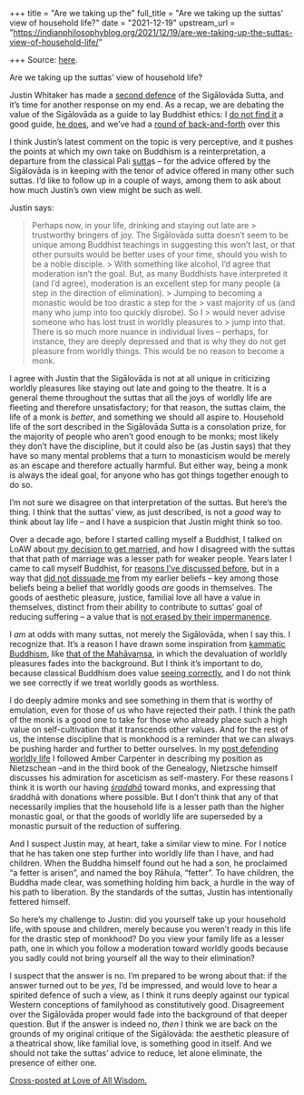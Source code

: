 +++
title = "Are we taking up the"
full_title = "Are we taking up the suttas’ view of household life?"
date = "2021-12-19"
upstream_url = "https://indianphilosophyblog.org/2021/12/19/are-we-taking-up-the-suttas-view-of-household-life/"

+++
Source: [here](https://indianphilosophyblog.org/2021/12/19/are-we-taking-up-the-suttas-view-of-household-life/).

Are we taking up the suttas’ view of household life?

Justin Whitaker has made a [second defence](https://loveofallwisdom.com/blog/2021/10/reinterpreting-the-sigalovadas-prohibition-on-theatre/#comment-42345) of the Sigālovāda Sutta, and it’s time for another response on my end. As a recap, we are debating the value of the Sigālovāda as a guide to lay Buddhist ethics: I [do not find it](https://loveofallwisdom.com/blog/2021/08/the-sigalovadas-vicious-mean/) a good guide, [he does](https://www.buddhistdoor.net/features/sitting-with-sigala-a-modern-laypersonrsquos-buddhist-ethics), and we’ve had a [round of back-and-forth](https://loveofallwisdom.com/blog/2021/10/reinterpreting-the-sigalovadas-prohibition-on-theatre/) over this

I think Justin’s latest comment on the topic is very perceptive, and it pushes the points at which my own take on Buddhism is a reinterpretation, a departure from the classical Pali [sutta](https://www.accesstoinsight.org/befriending.html)s – for the advice offered by the Sigālovāda is in keeping with the tenor of advice offered in many other such suttas. I’d like to follow up in a couple of ways, among them to ask about how much Justin’s own view might be such as well.

Justin says:

> Perhaps now, in your life, drinking and staying out late are > trustworthy bringers of joy. The Sigālovāda sutta doesn’t seem to be unique among Buddhist teachings in suggesting this won’t last, or that other pursuits would be better uses of your time, should you wish to be a noble disciple. >
> With something like alcohol, I’d agree that moderation isn’t the goal. But, as many Buddhists have interpreted it (and I’d agree), moderation is an excellent step for many people (a step in the direction of elimination). >
> Jumping to becoming a monastic would be too drastic a step for the > vast majority of us (and many who jump into too quickly disrobe). So I > would never advise someone who has lost trust in worldly pleasures to > jump into that. There is so much more nuance in individual lives – perhaps, for instance, they are deeply depressed and that is why they do not get pleasure from worldly things. This would be no reason to become a monk.

I agree with Justin that the Sigālovāda is not at all unique in criticizing worldly pleasures like staying out late and going to the theatre. It is a general theme throughout the suttas that all the joys of worldly life are fleeting and therefore unsatisfactory; for that reason, the suttas claim, the life of a monk is *better*, and something we should all aspire to. Household life of the sort described in the Sigālovāda Sutta is a consolation prize, for the majority of people who aren’t good enough to be monks; most likely they don’t have the discipline, but it could also be (as Justin says) that they have so many mental problems that a turn to monasticism would be merely as an escape and therefore actually harmful. But either way, being a monk is always the ideal goal, for anyone who has got things together enough to do so.

I’m not sure we disagree on that interpretation of the suttas. But here’s the thing. I think that the suttas’ view, as just described, is not a *good* way to think about lay life – and I have a suspicion that Justin might think so too.

Over a decade ago, before I started calling myself a Buddhist, I talked on LoAW about [my decision to get married](https://loveofallwisdom.com/blog/2009/09/why-im-getting-married/), and how I disagreed with the suttas that that path of marriage was a lesser path for weaker people. Years later I came to call myself Buddhist, for [reasons I’ve discussed before](https://loveofallwisdom.com/blog/2020/06/why-i-am-a-buddhist/), but in a way that [did not dissuade me](https://loveofallwisdom.com/blog/2020/05/on-being-buddhist-and-distinctively-buddhist/) from my earlier beliefs – key among those beliefs being a belief that worldly goods *are* goods in themselves. The goods of aesthetic pleasure, justice, familial love all have a value in themselves, distinct from their ability to contribute to suttas’ goal of reducing suffering – a value that is [not erased by their impermanence](https://loveofallwisdom.com/blog/2020/05/grappling-with-impermanence/).

I *am* at odds with many suttas, not merely the Sigālovāda, when I say this. I recognize that. It’s a reason I have drawn some inspiration from [kammatic Buddhism](https://loveofallwisdom.com/blog/2020/03/naturalized-kammatic-buddhism/), like [that of the Mahāvaṃsa](https://loveofallwisdom.com/blog/2020/01/a-buddhism-very-different-than-the-one-we-think-we-know/), in which the devaluation of worldly pleasures fades into the background. But I think it’s important to do, because classical Buddhism does value [seeing correctly](https://loveofallwisdom.com/blog/2019/05/mere-convention-vs-seeing-correctly/), and I do not think we see correctly if we treat worldly goods as worthless.

I do deeply admire monks and see something in them that is worthy of emulation, even for those of us who have rejected their path. I think the path of the monk is a good one to take for those who already place such a high value on self-cultivation that it transcends other values. And for the rest of us, the intense discipline that is monkhood is a reminder that we can always be pushing harder and further to better ourselves. In my [post defending worldly life](https://loveofallwisdom.com/blog/2020/05/grappling-with-impermanence/) I followed Amber Carpenter in describing my position as Nietzschean –and in the third book of the Genealogy, Nietzsche himself discusses his admiration for asceticism as self-mastery. For these reasons I think it is worth our having [*śraddhā*](https://loveofallwisdom.com/blog/2020/06/why-i-am-a-buddhist/) toward monks, and expressing that śraddhā with donations where possible. But I don’t think that any of that necessarily implies that the household life is a lesser path than the higher monastic goal, or that the goods of worldly life are superseded by a monastic pursuit of the reduction of suffering.

And I suspect Justin may, at heart, take a similar view to mine. For I notice that he has taken one step further into worldly life than I have, and had children. When the Buddha himself found out he had a son, he proclaimed “a fetter is arisen”, and named the boy Rāhula, “fetter”. To have children, the Buddha made clear, was something holding him back, a hurdle in the way of his path to liberation. By the standards of the suttas, Justin has intentionally fettered himself.

So here’s my challenge to Justin: did you yourself take up your household life, with spouse and children, merely because you weren’t ready in this life for the drastic step of monkhood? Do you view your family life as a lesser path, one in which you follow a moderation toward worldly goods because you sadly could not bring yourself all the way to their elimination?

I suspect that the answer is no. I’m prepared to be wrong about that: if the answer turned out to be *yes*, I’d be impressed, and would love to hear a spirited defence of such a view, as I think it runs deeply against our typical Western conceptions of familyhood as constitutively good. Disagreement over the Sigālovāda proper would fade into the background of that deeper question. But if the answer is indeed no, *then* I think we are back on the grounds of my original critique of the Sigālovāda: the aesthetic pleasure of a theatrical show, like familial love, is something good in itself. And we should not take the suttas’ advice to reduce, let alone eliminate, the presence of either one.

[Cross-posted at Love of All Wisdom.](https://loveofallwisdom.com/blog/2021/12/are-we-taking-up-the-suttas-view-of-household-life)
